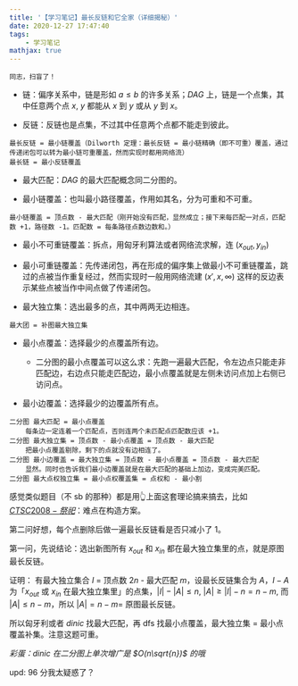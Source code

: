 ```yaml
---
title: '【学习笔记】最长反链和它全家（详细揭秘）'
date: 2020-12-27 17:47:40
tags: 
    - 学习笔记
mathjax: true
---
```


```
同志，扫盲了！
```

* 链：偏序关系中，链是形如 $a \leq b$ 的许多关系；$DAG$ 上，链是一个点集，其中任意两个点 $x$, $y$ 都能从 $x$ 到 $y$ 或从 $y$ 到 $x$。

* 反链：反链也是点集，不过其中任意两个点都不能走到彼此。

```
最长反链 = 最小链覆盖（Dilworth 定理：最长反链 = 最小链精确（即不可重）覆盖，通过传递闭包可以转为最小链可重覆盖，然而实现时都用网络流）
最长链 = 最小反链覆盖
```

* 最大匹配：$DAG$ 的最大匹配概念同二分图的。

* 最小链覆盖：也叫最小路径覆盖，作用如其名，分为可重和不可重。

```
最小链覆盖 = 顶点数 - 最大匹配（刚开始没有匹配，显然成立；接下来每匹配一对点，匹配数 +1，路径数 -1。匹配数 = 每条路径点数边数和。）
```

* 最小不可重链覆盖：拆点，用匈牙利算法或者网络流求解，连 $(x_{out}, y_{in})$

* 最小可重链覆盖：先传递闭包，再在形成的偏序集上做最小不可重链覆盖，跳过的点被当作重复经过，然而实现时一般用网络流建 $(x', x, \infty)$ 这样的反边表示某些点被当作中间点做了传递闭包。

* 最大独立集：选出最多的点，其中两两无边相连。

```
最大团 = 补图最大独立集
```

* 最小点覆盖：选择最少的点覆盖所有边。

    * 二分图的最小点覆盖可以这么求：先跑一遍最大匹配，令左边点只能走非匹配边，右边点只能走匹配边，最小点覆盖就是左侧未访问点加上右侧已访问点。

* 最小边覆盖：选择最少的边覆盖所有点。

```
二分图 最大匹配 = 最小点覆盖
    每条边一定连着一个匹配点，否则连两个未匹配点匹配数应该 +1。
二分图 最大独立集 = 顶点数 - 最小点覆盖 = 顶点数 - 最大匹配
    把最小点覆盖剔除，剩下的点就没有边相连了。
二分图 最小边覆盖 = 最大独立集 = 顶点数 - 最小点覆盖 = 顶点数 - 最大匹配
    显然。同时也告诉我们最小边覆盖就是在最大匹配的基础上加边，变成完美匹配。
二分图 最大点权独立集 = 最小点权覆盖集 = 点权和 - 最小割
```

感觉类似题目（不 sb 的那种）都是用👆上面这套理论搞来搞去，比如 [$CTSC2008-祭祀$](https://www.luogu.com.cn/problem/P4298)：难点在构造方案。

第二问好想，每个点删除后做一遍最长反链看是否只减小了 $1$。

第一问，先说结论：选出新图所有 $x_{out}$ 和 $x_{in}$ 都在最大独立集里的点，就是原图最长反链。

证明：
有最大独立集合 $I$ = 顶点数 $2n$ - 最大匹配 $m$，设最长反链集合为 $A$，$I - A$ 为「$x_{out}$ 或 $x_{in}$ 在最大独立集里」的点集，$|I| - |A| \leq n$, $|A| \geq |I| - n = n - m$, 而 $|A| \leq n - m$，所以 $|A| = n - m =$ 原图最长反链。

所以匈牙利或者 $dinic$ 找最大匹配，再 dfs 找最小点覆盖，最大独立集 = 最小点覆盖补集。注意这题可重。

*彩蛋：$dinic$ 在二分图上单次增广是 $O(n\sqrt{n})$ 的哦*

upd: $96$ 分我太疑惑了？